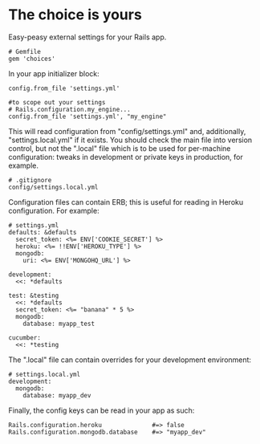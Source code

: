 The choice is yours
===================

Easy-peasy external settings for your Rails app.

    # Gemfile
    gem 'choices'

In your app initializer block:

    config.from_file 'settings.yml'
    
    #to scope out your settings
    # Rails.configuration.my_engine...
    config.from_file 'settings.yml', "my_engine"

This will read configuration from "config/settings.yml" and, additionally, "settings.local.yml" if it exists. You should check the main file into version control, but not the ".local" file which is to be used for per-machine configuration: tweaks in development or private keys in production, for example.

    # .gitignore
    config/settings.local.yml

Configuration files can contain ERB; this is useful for reading in Heroku configuration. For example:

    # settings.yml
    defaults: &defaults
      secret_token: <%= ENV['COOKIE_SECRET'] %>
      heroku: <%= !!ENV['HEROKU_TYPE'] %>
      mongodb:
        uri: <%= ENV['MONGOHQ_URL'] %>

    development:
      <<: *defaults

    test: &testing
      <<: *defaults
      secret_token: <%= "banana" * 5 %>
      mongodb:
        database: myapp_test

    cucumber:
      <<: *testing

The ".local" file can contain overrides for your development environment:

    # settings.local.yml
    development:
      mongodb:
        database: myapp_dev

Finally, the config keys can be read in your app as such:

    Rails.configuration.heroku              #=> false
    Rails.configuration.mongodb.database    #=> "myapp_dev"